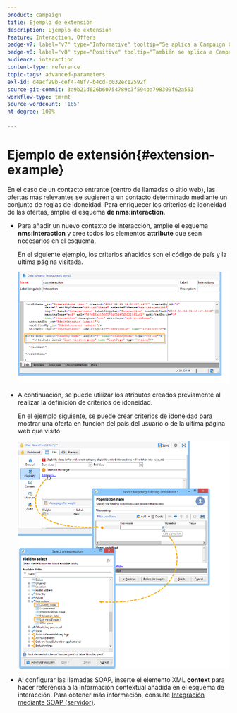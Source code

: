 ```yaml
---
product: campaign
title: Ejemplo de extensión
description: Ejemplo de extensión
feature: Interaction, Offers
badge-v7: label="v7" type="Informative" tooltip="Se aplica a Campaign Classic v7"
badge-v8: label="v8" type="Positive" tooltip="También se aplica a Campaign v8"
audience: interaction
content-type: reference
topic-tags: advanced-parameters
exl-id: d4acf99b-cef4-48f7-b4cd-c032ec12592f
source-git-commit: 3a9b21d626b60754789c3f594ba798309f62a553
workflow-type: tm+mt
source-wordcount: '165'
ht-degree: 100%

---
```


# Ejemplo de extensión{#extension-example}



En el caso de un contacto entrante (centro de llamadas o sitio web), las ofertas más relevantes se sugieren a un contacto determinado mediante un conjunto de reglas de idoneidad. Para enriquecer los criterios de idoneidad de las ofertas, amplíe el esquema **de nms:interaction**.

* Para añadir un nuevo contexto de interacción, amplíe el esquema **nms:interaction** y cree todos los elementos **attribute** que sean necesarios en el esquema.

  En el siguiente ejemplo, los criterios añadidos son el código de país y la última página visitada.

  ![](assets/s_ncs_configuration_offer_schemas.png)

* A continuación, se puede utilizar los atributos creados previamente al realizar la definición de criterios de idoneidad.

  En el ejemplo siguiente, se puede crear criterios de idoneidad para mostrar una oferta en función del país del usuario o de la última página web que visitó.

  ![](assets/s_ncs_configuration_offer_context.png)

* Al configurar las llamadas SOAP, inserte el elemento XML **context** para hacer referencia a la información contextual añadida en el esquema de interacción. Para obtener más información, consulte [Integración mediante SOAP (servidor)](../../interaction/using/integration-via-soap--server-side-.md).
